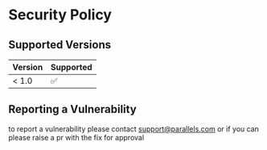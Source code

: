 # Security Policy

## Supported Versions

| Version | Supported          |
| ------- | ------------------ |
| < 1.0   | :white_check_mark: |

## Reporting a Vulnerability

to report a vulnerability please contact
[support@parallels.com](support@parallels.com) or if you can please raise a pr
with the fix for approval
